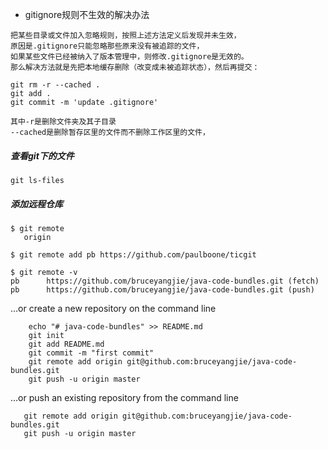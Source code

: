  - gitignore规则不生效的解决办法
 
```
把某些目录或文件加入忽略规则，按照上述方法定义后发现并未生效，
原因是.gitignore只能忽略那些原来没有被追踪的文件，
如果某些文件已经被纳入了版本管理中，则修改.gitignore是无效的。
那么解决方法就是先把本地缓存删除（改变成未被追踪状态），然后再提交：
```

```
git rm -r --cached .
git add .
git commit -m 'update .gitignore'
```
```
其中-r是删除文件夹及其子目录
--cached是删除暂存区里的文件而不删除工作区里的文件，
```
##### 查看git下的文件 
 ```git ls-files```
##### 添加远程仓库
 ```
$ git remote  
    origin  

$ git remote add pb https://github.com/paulboone/ticgit

$ git remote -v
pb      https://github.com/bruceyangjie/java-code-bundles.git (fetch)
pb      https://github.com/bruceyangjie/java-code-bundles.git (push)

```

…or create a new repository on the command line

``` 
    echo "# java-code-bundles" >> README.md
    git init
    git add README.md
    git commit -m "first commit"
    git remote add origin git@github.com:bruceyangjie/java-code-bundles.git
    git push -u origin master
```
…or push an existing repository from the command line
```
   git remote add origin git@github.com:bruceyangjie/java-code-bundles.git
   git push -u origin master
```